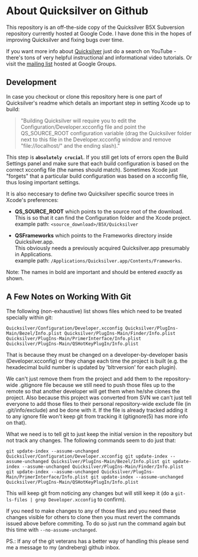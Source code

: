 About Quicksilver on Github
===========================

This repository is an off-the-side copy of the Quicksilver B5X Subversion repository currently hosted at Google Code.
I have done this in the hopes of improving Quicksilver and fixing bugs over time.

If you want more info about [Quicksilver](http://en.wikipedia.org/wiki/Quicksilver_%28software%29 "Quicksilver Wikipedia article") just do a search on YouTube - there's tons of very helpful instructional and informational video tutorials.
Or visit the [mailing list](http://groups.google.com/group/blacktree-quicksilver "Quicksilver Google Group") hosted at Google Groups.

Development
-----------

In case you checkout or clone this repository here is one part of Quicksilver's readme which details an important step in setting Xcode up to build:

>"Building Quicksilver will require you to edit the Configuration/Developer.xcconfig file and point the QS\_SOURCE\_ROOT configuration variable (drag the Quicksilver folder next to this file in the Developer.xcconfig window and remove "file://localhost/" and the ending slash)."

This step is **`absolutely crucial`**. If you still get lots of errors open the Build Settings panel and make sure that each build configuration is based on the correct xcconfig file (the names should match). Sometimes Xcode just "forgets" that a particular build configuration was based on a xcconfig file, thus losing important settings. 

It is also neccesary to define two Quicksilver specific source trees in Xcode's preferences:

* **QS\_SOURCE\_ROOT** which points to the source root of the download.  
This is so that it can find the Configuration folder and the Xcode project.  
example path: `<source_download>/B5X/Quicksilver`
  

* **QSFrameworks** which points to the Frameworks directory inside Quicksilver.app.  
This obviously needs a previously acquired Quicksilver.app presumably in Applications.  
example path: `/Applications/Quicksilver.app/Contents/Frameworks`. 

Note: The names in bold are important and should be entered *exactly* as shown.


A Few Notes on Working With Git
-------------------------------

The following (non-exhaustive) list shows files which need to be treated specially within git:

`Quicksilver/Configuration/Developer.xcconfig
Quicksilver/PlugIns-Main/Bezel/Info.plist
Quicksilver/PlugIns-Main/Finder/Info.plist
Quicksilver/PlugIns-Main/PrimerInterface/Info.plist
Quicksilver/PlugIns-Main/QSHotKeyPlugIn/Info.plist`

That is because they must be changed on a developer-by-developer basis (Developer.xcconfig) or they change each time the project is built (e.g. the hexadecimal build number is updated by 'bltrversion' for each plugin).

We can't just remove them from the project and add them to the repository-wide .gitignore file because we still need to push those files up to the remote so that another developer will get them when he/she clones the project. 
Also because this project was converted from SVN we can't just tell everyone to add those files to their personal repository-wide exclude file (in .git/info/exclude) and be done with it. If the file is already tracked adding it to any ignore file won't keep git from tracking it (gitignore(5) has more info on that).

What we need is to tell git to just keep the initial version in the repository but not track any changes. 
The following commands seem to do just that:

`git update-index --assume-unchanged Quicksilver/Configuration/Developer.xcconfig
git update-index --assume-unchanged Quicksilver/PlugIns-Main/Bezel/Info.plist
git update-index --assume-unchanged Quicksilver/PlugIns-Main/Finder/Info.plist
git update-index --assume-unchanged Quicksilver/PlugIns-Main/PrimerInterface/Info.plist
git update-index --assume-unchanged Quicksilver/PlugIns-Main/QSHotKeyPlugIn/Info.plist`

This will keep git from noticing any changes but will still keep it (do a `git-ls-files | grep Developer.xcconfig` to confirm).

If you need to make changes to any of those files and you need these changes visible for others to clone then you must revert the commands issued above before commiting.
To do so just run the command again but this time with `--no-assume-unchanged`.

PS.: If any of the git veterans has a better way of handling this please send me a message to my (andreberg) github inbox.